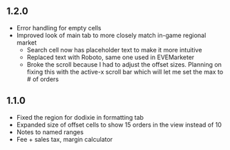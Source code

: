 ## 1.2.0
* Error handling for empty cells
* Improved look of main tab to more closely match in-game regional market
  * Search cell now has placeholder text to make it more intuitive
  * Replaced text with Roboto, same one used in EVEMarketer
  * Broke the scroll because I had to adjust the offset sizes. Planning on fixing this with the active-x scroll bar which will let me set the max to # of orders

## 1.1.0

* Fixed the region for dodixie in formatting tab
* Expanded size of offset cells to show 15 orders in the view instead of 10
* Notes to named ranges
* Fee + sales tax, margin calculator